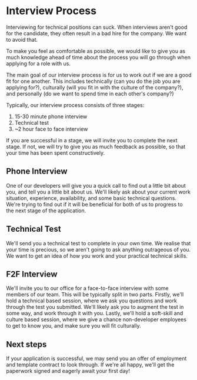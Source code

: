 # Interview Process
Interviewing for technical positions can suck. When interviews aren't good for the candidate, they often result in a bad hire for the company. We want to avoid that.  

To make you feel as comfortable as possible, we would like to give you as much knowledge ahead of time about the process you will go through when applying for a role with us.  

The main goal of our interview process is for us to work out if we are a good fit for one another. This includes technically (can you do the job you are applying for?), culturally (will you fit in with the culture of the company?), and personally (do we want to spend time in each other's company?)  

Typically, our interview process consists of three stages:
1. 15-30 minute phone interview
2. Technical test
3. ~2 hour face to face interview  

If you are successful in a stage, we will invite you to complete the next stage. If not, we will try to give you as much feedback as possible, so that your time has been spent constructively.

## Phone Interview
One of our developers will give you a quick call to find out a little bit about you, and tell you a little bit about us.
We'll likely ask about your current work situation, experience, availability, and some basic technical questions. We're trying to find out if it will be beneficial for both of us to progress to the next stage of the application.

## Technical Test
We'll send you a technical test to complete in your own time. We realise that your time is precious, so we aren't going to ask anything outrageous of you. We want to get an idea of how you work and your practical technical skills.

## F2F Interview
We'll invite you to our office for a face-to-face interview with some members of our team. This will be typically split in two parts.
Firstly, we'll hold a technical based session, where we ask you questions and work through the test you submitted. We'll likely ask you to augment the test in some way, and work through it with you.
Lastly, we'll hold a soft-skill and culture based session, where we give a chance non-developer employees to get to know you, and make sure you will fit culturally.

## Next steps
If your application is successful, we may send you an offer of employment and template contract to look through.
If we're all happy, we'll get the paperwork signed and eagerly await your first day!
